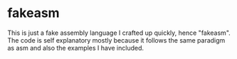 # fakeasm
This is just a fake assembly language I crafted up quickly, hence "fakeasm". The code is self explanatory mostly because it follows the same paradigm as asm and also the examples I have included.
